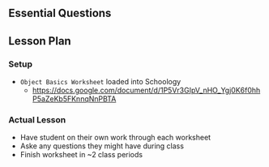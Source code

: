 ## Essential Questions

## Lesson Plan

### Setup

- `Object Basics Worksheet` loaded into Schoology
    - https://docs.google.com/document/d/1P5Vr3GIpV_nHO_Ygj0K6f0hhP5aZeKb5FKnnqNnPBTA

### Actual Lesson

- Have student on their own work through each worksheet
- Aske any questions they might have during class
- Finish worksheet in ~2 class periods
